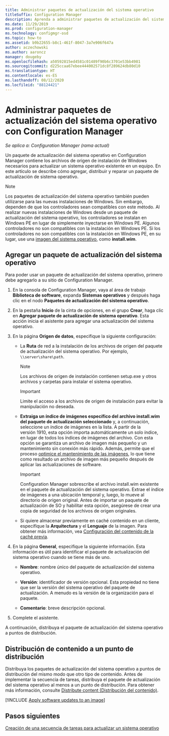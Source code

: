 ```yaml
---
title: Administrar paquetes de actualización del sistema operativo
titleSuffix: Configuration Manager
description: Aprenda a administrar paquetes de actualización del sistema operativo en Configuration Manager.
ms.date: 11/29/2019
ms.prod: configuration-manager
ms.technology: configmgr-osd
ms.topic: how-to
ms.assetid: b9b22655-b8c1-461f-8047-3a7e906f647a
author: aczechowski
ms.author: aaroncz
manager: dougeby
ms.openlocfilehash: a50592815ed4581c01489f90b6c3701e53bb4981
ms.sourcegitcommit: d225ccaa67ebee444002571dc8f289624db80d10
ms.translationtype: HT
ms.contentlocale: es-ES
ms.lasthandoff: 08/12/2020
ms.locfileid: "88124421"
---
```

# <a name="manage-os-upgrade-packages-with-configuration-manager"></a>Administrar paquetes de actualización del sistema operativo con Configuration Manager

*Se aplica a: Configuration Manager (rama actual)*

Un paquete de actualización del sistema operativo en Configuration Manager contiene los archivos de origen de instalación de Windows necesarios para actualizar un sistema operativo existente en un equipo. En este artículo se describe cómo agregar, distribuir y reparar un paquete de actualización de sistema operativo.

> [!NOTE]
> Los paquetes de actualización del sistema operativo también pueden utilizarse para las nuevas instalaciones de Windows. Sin embargo, dependen de que los controladores sean compatibles con este método. Al realizar nuevas instalaciones de Windows desde un paquete de actualización del sistema operativo, los controladores se instalan en Windows PE en lugar de simplemente inyectarse en Windows PE. Algunos controladores no son compatibles con la instalación en Windows PE. Si los controladores no son compatibles con la instalación en Windows PE, en su lugar, use una [imagen del sistema operativo](manage-operating-system-images.md), como **install.wim**.

## <a name="add-an-os-upgrade-package"></a><a name="BKMK_AddOSUpgradePkgs"></a> Agregar un paquete de actualización del sistema operativo  

Para poder usar un paquete de actualización del sistema operativo, primero debe agregarlo a su sitio de Configuration Manager.

1. En la consola de Configuration Manager, vaya al área de trabajo **Biblioteca de software**, expanda **Sistemas operativos** y después haga clic en el nodo **Paquetes de actualización del sistema operativo**.  

2. En la pestaña **Inicio** de la cinta de opciones, en el grupo **Crear**, haga clic en **Agregar paquete de actualización de sistema operativo**. Esta acción inicia el asistente para agregar una actualización del sistema operativo.  

3. En la página **Origen de datos**, especifique la siguiente configuración:

    - La **Ruta** de red a la instalación de los archivos de origen del paquete de actualización del sistema operativo. Por ejemplo, `\\server\share\path`.  

        > [!NOTE]  
        >  Los archivos de origen de instalación contienen setup.exe y otros archivos y carpetas para instalar el sistema operativo.  

        > [!IMPORTANT]  
        >  Limite el acceso a los archivos de origen de instalación para evitar la manipulación no deseada.  

    - **Extraiga un índice de imágenes específico del archivo install.wim del paquete de actualización seleccionado** y, a continuación, seleccione un índice de imágenes en la lista.<!--4931110--> A partir de la versión 1910, esta opción importa automáticamente un solo índice, en lugar de todos los índices de imágenes del archivo. Con esta opción se garantiza un archivo de imagen más pequeño y un mantenimiento sin conexión más rápido. Además, permite que el proceso [optimice el mantenimiento de las imágenes](#bkmk_resetbase), lo que tiene como resultado un archivo de imagen más pequeño después de aplicar las actualizaciones de software.  

        > [!IMPORTANT]  
        > Configuration Manager sobrescribe el archivo install.wim existente en el paquete de actualización del sistema operativo. Extrae el índice de imágenes a una ubicación temporal y, luego, lo mueve al directorio de origen original. Antes de importar un paquete de actualización de SO y habilitar esta opción, asegúrese de crear una copia de seguridad de los archivos de origen originales.

    - Si quiere almacenar previamente en caché contenido en un cliente, especifique la **Arquitectura** y el **Lenguaje** de la imagen. Para obtener más información, vea [Configuración del contenido de la caché previa](../deploy-use/configure-precache-content.md).  

4. En la página **General**, especifique la siguiente información. Esta información es útil para identificar el paquete de actualización del sistema operativo cuando se tiene más de uno.  

    - **Nombre**: nombre único del paquete de actualización del sistema operativo.  

    - **Versión**: identificador de versión opcional. Esta propiedad no tiene que ser la versión del sistema operativo del paquete de actualización. A menudo es la versión de la organización para el paquete.  

    - **Comentario**: breve descripción opcional.  

5. Complete el asistente.  

A continuación, distribuya el paquete de actualización del sistema operativo a puntos de distribución.  

## <a name="distribute-content-to-a-distribution-point"></a><a name="BKMK_Distribute"></a> Distribución de contenido a un punto de distribución  

Distribuya los paquetes de actualización del sistema operativo a puntos de distribución del mismo modo que otro tipo de contenido. Antes de implementar la secuencia de tareas, distribuya el paquete de actualización del sistema operativo al menos a un punto de distribución. Para obtener más información, consulte [Distribute content (Distribución del contenido)](../../core/servers/deploy/configure/deploy-and-manage-content.md#bkmk_distribute).  

[!INCLUDE [Apply software updates to an image](includes/wim-apply-updates.md)]

## <a name="next-steps"></a>Pasos siguientes

[Creación de una secuencia de tareas para actualizar un sistema operativo](../deploy-use/create-a-task-sequence-to-upgrade-an-operating-system.md)
